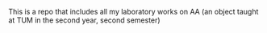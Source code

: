 This is a repo that includes all my laboratory works on AA (an object taught at TUM in the second year, second semester)
